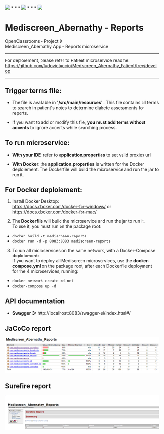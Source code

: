 <img src="https://img.shields.io/badge/java-%23ED8B00.svg?&style=for-the-badge&logo=java&logoColor=white"/> * * *  <img src="https://img.shields.io/badge/spring%20-%236DB33F.svg?&style=for-the-badge&logo=spring&logoColor=white"/>  * * *  <img src="https://img.shields.io/badge/docker%20-%230db7ed.svg?&style=for-the-badge&logo=docker&logoColor=white"/>

# Mediscreen_Abernathy - Reports

OpenClassrooms - Project 9 <br/>
Mediscreen_Abernathy App - Reports microservice <br/>

---

For deploiement, please refer to Patient microservice readme: https://github.com/ludovictuccio/Mediscreen_Abernathy_Patient/tree/develop

---

## Trigger terms file:

- The file is available in **'/src/main/resources'** . This file contains all terms to search in patient's notes to determine diabete assessments for reports.

- If you want to add or modify this file, **you must add terms without accents** to ignore accents while searching process.


## To run microservice:

- **With your IDE**: refer to **application.properties** to set valid proxies url

- **With Docker**: the **application.properties** is written for the Docker deploiement. The Dockerfile will build the microservice and run the jar to run it.

## For Docker deploiement:

1. Install Docker Desktop: <br/>
https://docs.docker.com/docker-for-windows/ or https://docs.docker.com/docker-for-mac/

2. The **Dockerfile** will build the microservice and run the jar to run it. <br/>
To use it, you must run on the package root: 
- `docker build -t mediscreen-reports .`
- `docker run -d -p 8083:8083 mediscreen-reports`

3. To run all microservices on the same network, with a Docker-Compose deploiement: <br/>
If you want to deploy all Mediscreen microservices, use the **docker-compose.yml** on the package root, after each Dockerfile deployment for the 4 microservices, running:
- `docker network create md-net`
- `docker-compose up -d`

## API documentation

- **Swagger 3:** http://localhost:8083/swagger-ui/index.html#/

## JaCoCo report

![Screenshot](Jacoco.PNG)

## Surefire report

![Screenshot](Surefire.PNG)
